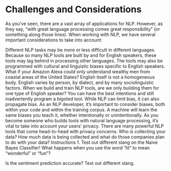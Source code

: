 # Challenges and Considerations
As you’ve seen, there are a vast array of applications for NLP. However, as they say, “with great language processing comes great responsibility” (or something along those lines). When working with NLP, we have several important considerations to take into account:

Different NLP tasks may be more or less difficult in different languages. Because so many NLP tools are built by and for English speakers, these tools may lag behind in processing other languages. The tools may also be programmed with cultural and linguistic biases specific to English speakers.
What if your Amazon Alexa could only understand wealthy men from coastal areas of the United States? English itself is not a homogeneous body. English varies by person, by dialect, and by many sociolinguistic factors. When we build and train NLP tools, are we only building them for one type of English speaker?
You can have the best intentions and still inadvertently program a bigoted tool. While NLP can limit bias, it can also propagate bias. As an NLP developer, it’s important to consider biases, both within your code and within the training corpus. A machine will learn the same biases you teach it, whether intentionally or unintentionally.
As you become someone who builds tools with natural language processing, it’s vital to take into account your users’ privacy. There are many powerful NLP tools that come head-to-head with privacy concerns. Who is collecting your data? How much data is being collected and what do those companies plan to do with your data?
Instructions
1.
Test out different slang on the Naive Bayes Classifier! What happens when you use the word “lit” to mean “wonderful” or “fun”?

Is the sentiment prediction accurate? Test out different slang.
